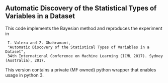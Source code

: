 Automatic Discovery of the Statistical Types of Variables in a Dataset
---------------------------------------------------------

This code implements the Bayesian method and reproduces the experiment in 

     I. Valera and Z. Ghahramani, 
     "Automatic Discovery of the Statistical Types of Variables in a Dataset", 
     34th International Conference on Machine Learning (ICML 2017). Sydney (Australia), 2017.

This version contains a private (MF owned) python wrapper that enables usage in python 3.

